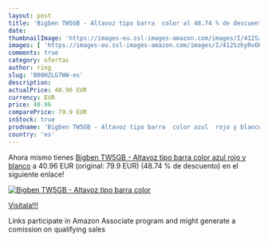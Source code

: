 ```yaml
---
layout: post
title: 'Bigben TW5GB - Altavoz tipo barra  color al 48.74 % de descuento'
date: 
thumbnailImage: 'https://images-eu.ssl-images-amazon.com/images/I/412SzhyRvOL._SL200_.jpg'
images: [ 'https://images-eu.ssl-images-amazon.com/images/I/412SzhyRvOL._SL200_.jpg' ]
comments: true
category: ofertas
author: ring
slug: 'B00HZLG7WW-es'
description:
actualPrice: 40.96 EUR
currency: EUR
price: 40.96
comparePrice: 79.9 EUR
inStock: true
prodname: 'Bigben TW5GB - Altavoz tipo barra  color azul  rojo y blanco'
country: 'es'
---
```


Ahora mismo tienes [Bigben TW5GB - Altavoz tipo barra  color azul  rojo y blanco](https://www.amazon.es/dp/B00HZLG7WW/?tag=tolees-21) a 40.96 EUR (original: 79.9 EUR) (48.74 %  de descuento) en el siguiente enlace!

[![Bigben TW5GB - Altavoz tipo barra  color](https://images-eu.ssl-images-amazon.com/images/I/412SzhyRvOL._SL200_.jpg)](https://www.amazon.es/dp/B00HZLG7WW/?tag=tolees-21)

[Visítala!!!](https://www.amazon.es/dp/B00HZLG7WW/?tag=tolees-21)

Links participate in Amazon Associate program and might generate a comission on qualifying sales

